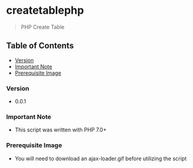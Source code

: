 # createtablephp
> PHP Create Table

## Table of Contents
* [Version](#version)
* [Important Note](#important-note)
* [Prerequisite Image](#prerequisite-image)

### Version
* 0.0.1

### **Important Note**
* This script was written with PHP 7.0+

### Prerequisite Image
* You will need to download an ajax-loader.gif before utilizing the script

